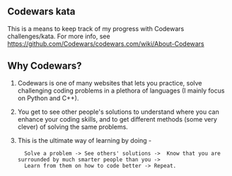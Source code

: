 
Codewars kata 
-------------------

This is a means to keep track of my progress with Codewars challenges/kata. For more info, see https://github.com/Codewars/codewars.com/wiki/About-Codewars

Why Codewars?
----------------
1. Codewars is one of many websites that lets you practice, solve challenging coding problems in a plethora of languages (I mainly focus on Python and 
C++).
 
2. You get to see other people's solutions to understand where you can enhance your coding skills, and to get different methods (some very 
clever) of solving the same problems. 

3. This is the ultimate way of learning by doing -

         Solve a problem -> See others' solutions ->  Know that you are surrounded by much smarter people than you ->
         Learn from them on how to code better -> Repeat.

